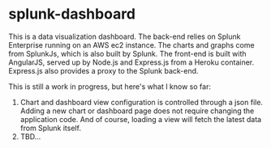 # splunk-dashboard #

This is a data visualization dashboard. The back-end relies on Splunk Enterprise running on an AWS ec2 instance. The charts and graphs come from SplunkJs, which is also built by Splunk. The front-end is built with AngularJS, served up by Node.js and Express.js from a Heroku container. Express.js also provides a proxy to the Splunk back-end.

This is still a work in progress, but here's what I know so far:

1. Chart and dashboard view configuration is controlled through a json file. Adding a new chart or dashboard page does not require changing the application code. And of course, loading a view will fetch the latest data from Splunk itself.
2. TBD...
